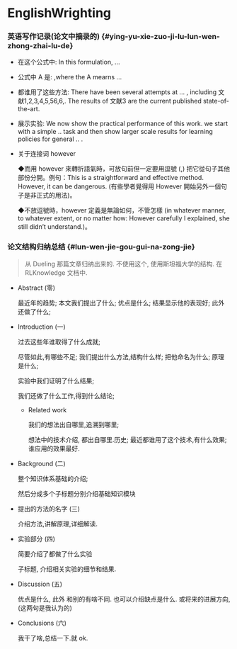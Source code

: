 # EnglishWrighting

### 英语写作记录\(论文中摘录的\) {#ying-yu-xie-zuo-ji-lu-lun-wen-zhong-zhai-lu-de}

* 在这个公式中: In this formulation, ...
* 公式中 A 是: ,where the A mearns ...
* 都谁用了这些方法: There have been several attempts at … , including 文献1,2,3,4,5,56,6,. The results of 文献3 are the current published state-of-the-art.
* 展示实验: We now show the practical performance of this work. we start with a simple .. task and then show larger scale results for learning policies for general .. .
* 关于连接词 however

  ◆而用 however 來轉折語氣時，可放句前但一定要用逗號 \(,\) 把它從句子其他部份分開。例句：This is a straightforward and effective method. However, it can be dangerous. \(有些學者覺得用 However 開始另外一個句子是非正式的用法\)。

  ◆不放逗號時，however 定義是無論如何，不管怎樣 \(in whatever manner, to whatever extent, or no matter how: However carefully I explained, she still didn’t understand.\)。

### 论文结构归纳总结 {#lun-wen-jie-gou-gui-na-zong-jie}

> 从 Dueling 那篇文章归纳出来的. 不使用这个, 使用斯坦福大学的结构. 在 RLKnowledge 文档中.

* Abstract \(零\)

  最近年的趋势; 本文我们提出了什么; 优点是什么; 结果显示他的表现好; 此外还做了什么;

* Introduction \(一\)

  过去这些年谁取得了什么成就;

  尽管如此,有哪些不足; 我们提出什么方法,结构什么样; 把他命名为什么; 原理是什么;

  实验中我们证明了什么结果;

  我们还做了什么工作,得到什么结论;

  * Related work

    我们的想法出自哪里,追溯到哪里;

    想法中的技术介绍, 都出自哪里.历史; 最近都谁用了这个技术,有什么效果; 谁应用的效果最好.

* Background \(二\)

  整个知识体系基础的介绍;

  然后分成多个子标题分别介绍基础知识模块

* 提出的方法的名字 \(三\)

  介绍方法,讲解原理,详细解读.

* 实验部分 \(四\)

  简要介绍了都做了什么实验

  子标题, 介绍相关实验的细节和结果.

* Discussion \(五\)

  优点是什么, 此外 和别的有啥不同. 也可以介绍缺点是什么. 或将来的进展方向,\(这两句是我认为的\)

* Conclusions \(六\)

  我干了啥,总结一下.就 ok.

